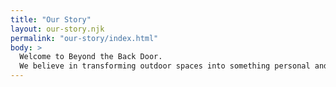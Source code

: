 ```yaml
---
title: "Our Story"
layout: our-story.njk
permalink: "our-story/index.html"
body: >
  Welcome to Beyond the Back Door.  
  We believe in transforming outdoor spaces into something personal and magical.
---
```

